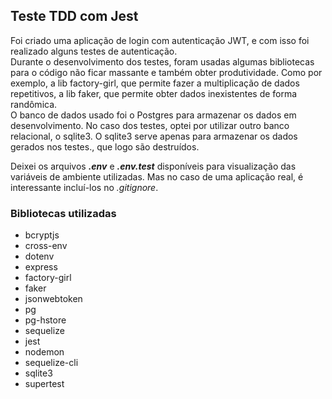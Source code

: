 ## Teste TDD com Jest

Foi criado uma aplicação de login com autenticação JWT, e com isso foi realizado alguns testes de autenticação. <br/>
Durante o desenvolvimento dos testes, foram usadas algumas bibliotecas para o código não ficar massante e também obter produtividade. Como por exemplo, a lib factory-girl, que permite fazer a multiplicação de dados repetitivos, a lib faker, que permite obter dados inexistentes de forma randômica. <br/>
O banco de dados usado foi o Postgres para armazenar os dados em desenvolvimento. No caso dos testes, optei por utilizar outro banco relacional, o sqlite3. O sqlite3 serve apenas para armazenar os dados gerados nos testes., que logo são destruídos. <br/>

Deixei os arquivos **_.env_** e **_.env.test_** disponíveis para visualização das variáveis de ambiente utilizadas. Mas no caso de uma aplicação real, é interessante incluí-los no _.gitignore_.

### Bibliotecas utilizadas

- bcryptjs
- cross-env
- dotenv
- express
- factory-girl
- faker
- jsonwebtoken
- pg
- pg-hstore
- sequelize
- jest
- nodemon
- sequelize-cli
- sqlite3
- supertest
